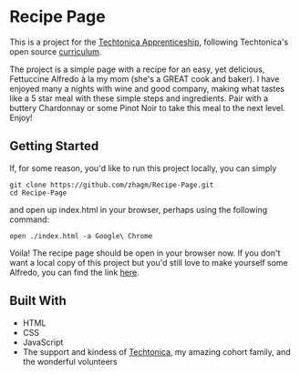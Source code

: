 # Recipe Page

This is a project for the [Techtonica Apprenticeship](https://techtonica.org/), following Techtonica's open source [curriculum](https://github.com/Techtonica/curriculum).

The project is a simple page with a recipe for an easy, yet delicious, Fettuccine Alfredo à la my mom (she's a GREAT cook and baker). I have enjoyed many a nights with wine and good company, making what tastes like a 5 star meal with these simple steps and ingredients. Pair with a buttery Chardonnay or some Pinot Noir to take this meal to the next level. Enjoy!

## Getting Started

If, for some reason, you'd like to run this project locally, you can simply

```
git clone https://github.com/zhagm/Recipe-Page.git
cd Recipe-Page
```

and open up index.html in your browser, perhaps using the following command:

```
open ./index.html -a Google\ Chrome
```

Voila! The recipe page should be open in your browser now.
If you don't want a local copy of this project but you'd still love to make yourself some Alfredo, you can find the link [here]().

## Built With

- HTML
- CSS
- JavaScript
- The support and kindess of [Techtonica](https://techtonica.org/), my amazing cohort family, and the wonderful volunteers
